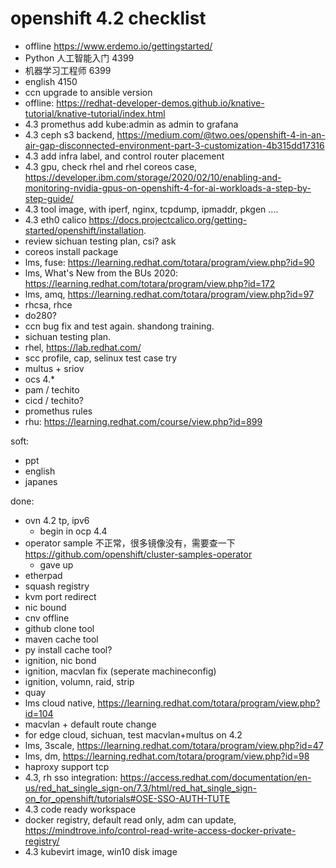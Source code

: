 # openshift 4.2  checklist

- offline https://www.erdemo.io/gettingstarted/
- Python 人工智能入门 4399
- 机器学习工程师 6399
- english 4150
- ccn upgrade to ansible version
- offline: https://redhat-developer-demos.github.io/knative-tutorial/knative-tutorial/index.html
- 4.3 promethus add kube:admin as admin to grafana
- 4.3 ceph s3 backend, https://medium.com/@two.oes/openshift-4-in-an-air-gap-disconnected-environment-part-3-customization-4b315dd17316
- 4.3 add infra label, and control router placement
- 4.3 gpu, check rhel and rhel coreos case, https://developer.ibm.com/storage/2020/02/10/enabling-and-monitoring-nvidia-gpus-on-openshift-4-for-ai-workloads-a-step-by-step-guide/
- 4.3 tool image, with iperf, nginx, tcpdump, ipmaddr, pkgen ....
- 4.3 eth0 calico https://docs.projectcalico.org/getting-started/openshift/installation.
- review sichuan testing plan, csi? ask
- coreos install package
- lms, fuse: https://learning.redhat.com/totara/program/view.php?id=90
- lms, What's New from the BUs 2020: https://learning.redhat.com/totara/program/view.php?id=172
- lms, amq, https://learning.redhat.com/totara/program/view.php?id=97
- rhcsa, rhce
- do280?
- ccn bug fix and test again. shandong training.
- sichuan testing plan.
- rhel, https://lab.redhat.com/
- scc profile, cap, selinux test case try
- multus + sriov
- ocs 4.*
- pam / techito
- cicd / techito?
- promethus rules
- rhu: https://learning.redhat.com/course/view.php?id=899

soft:
- ppt
- english
- japanes

done:
- ovn 4.2 tp, ipv6
  - begin in ocp 4.4
- operator sample 不正常，很多镜像没有，需要查一下  https://github.com/openshift/cluster-samples-operator
  - gave up
- etherpad
- squash registry
- kvm port redirect
- nic bound
- cnv offline
- github clone tool
- maven cache tool
- py install cache tool?
- ignition, nic bond
- ignition, macvlan fix (seperate machineconfig)
- ignition, volumn, raid, strip
- quay
- lms cloud native, https://learning.redhat.com/totara/program/view.php?id=104
- macvlan + default route change
- for edge cloud, sichuan, test macvlan+multus on 4.2
- lms, 3scale, https://learning.redhat.com/totara/program/view.php?id=47
- lms, dm, https://learning.redhat.com/totara/program/view.php?id=98
- haproxy support tcp
- 4.3, rh sso integration: https://access.redhat.com/documentation/en-us/red_hat_single_sign-on/7.3/html/red_hat_single_sign-on_for_openshift/tutorials#OSE-SSO-AUTH-TUTE
- 4.3 code ready workspace
- docker registry, default read only, adm can update, https://mindtrove.info/control-read-write-access-docker-private-registry/
- 4.3 kubevirt image, win10 disk image

